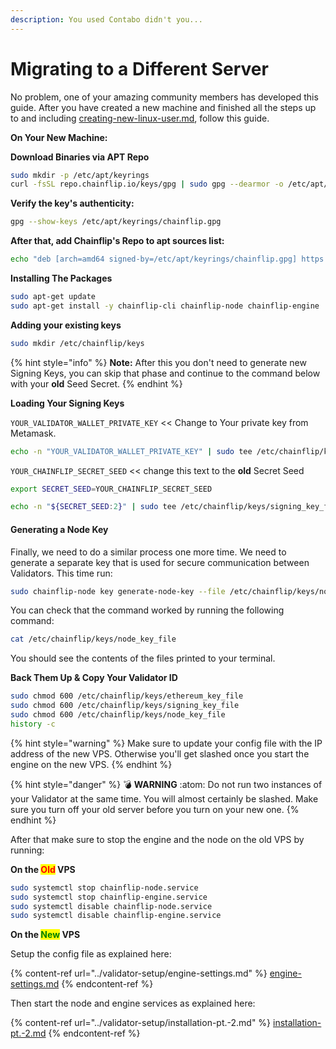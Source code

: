 ```yaml
---
description: You used Contabo didn't you...
---
```


# Migrating to a Different Server

No problem, one of your amazing community members has developed this guide. After you have created a new machine and finished all the steps up to and including [creating-new-linux-user.md](../validator-setup/creating-new-linux-user.md "mention"), follow this guide.

**On Your New Machine:**&#x20;

**Download Binaries via APT Repo**

```bash
sudo mkdir -p /etc/apt/keyrings 
curl -fsSL repo.chainflip.io/keys/gpg | sudo gpg --dearmor -o /etc/apt/keyrings/chainflip.gpg
```

**Verify the key's authenticity:**

```bash
gpg --show-keys /etc/apt/keyrings/chainflip.gpg
```

**After that, add Chainflip's Repo to apt sources list:**

```bash
echo "deb [arch=amd64 signed-by=/etc/apt/keyrings/chainflip.gpg] https://repo.chainflip.io/perseverance/$(lsb_release -c -s) $(lsb_release -c -s) main" | sudo tee /etc/apt/sources.list.d/chainflip.list
```

**Installing The Packages**

```bash
sudo apt-get update 
sudo apt-get install -y chainflip-cli chainflip-node chainflip-engine
```

**Adding your existing keys**

```bash
sudo mkdir /etc/chainflip/keys
```

{% hint style="info" %}
**Note:** After this you don't need to generate new Signing Keys, you can skip that phase and continue to the command below with your **old** Seed Secret.
{% endhint %}

**Loading Your Signing Keys**

`YOUR_VALIDATOR_WALLET_PRIVATE_KEY` << Change to Your private key from Metamask.

```bash
echo -n "YOUR_VALIDATOR_WALLET_PRIVATE_KEY" | sudo tee /etc/chainflip/keys/ethereum_key_file
```

`YOUR_CHAINFLIP_SECRET_SEED` << change this text to the **old** Secret Seed

```bash
export SECRET_SEED=YOUR_CHAINFLIP_SECRET_SEED
```

```bash
echo -n "${SECRET_SEED:2}" | sudo tee /etc/chainflip/keys/signing_key_file
```

#### Generating a Node Key

Finally, we need to do a similar process one more time. We need to generate a separate key that is used for secure communication between Validators. This time run:

```bash
sudo chainflip-node key generate-node-key --file /etc/chainflip/keys/node_key_file
```

You can check that the command worked by running the following command:

```bash
cat /etc/chainflip/keys/node_key_file
```

You should see the contents of the files printed to your terminal.

**Back Them Up & Copy Your Validator ID**

```bash
sudo chmod 600 /etc/chainflip/keys/ethereum_key_file 
sudo chmod 600 /etc/chainflip/keys/signing_key_file 
sudo chmod 600 /etc/chainflip/keys/node_key_file 
history -c
```

{% hint style="warning" %}
Make sure to update your config file with the IP address of the new VPS. Otherwise you'll get slashed once you start the engine on the new VPS.
{% endhint %}

{% hint style="danger" %}
:bomb: **WARNING** :atom: Do not run two instances of your Validator at the same time. You will almost certainly be slashed. Make sure you turn off your old server before you turn on your new one.
{% endhint %}

After that make sure to stop the engine and the node on the old VPS by running:

**On the **<mark style="color:red;">**Old**</mark>** VPS**

```bash
sudo systemctl stop chainflip-node.service
sudo systemctl stop chainflip-engine.service
sudo systemctl disable chainflip-node.service
sudo systemctl disable chainflip-engine.service
```

**On the **<mark style="color:green;">**New**</mark>** VPS**

Setup the config file as explained here:

{% content-ref url="../validator-setup/engine-settings.md" %}
[engine-settings.md](../validator-setup/engine-settings.md)
{% endcontent-ref %}

Then start the node and engine services as explained here:&#x20;

{% content-ref url="../validator-setup/installation-pt.-2.md" %}
[installation-pt.-2.md](../validator-setup/installation-pt.-2.md)
{% endcontent-ref %}
